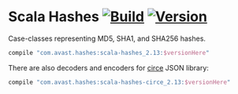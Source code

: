 # Scala Hashes [![Build](https://github.com/avast/scala-hashes/actions/workflows/build.yml/badge.svg)](https://github.com/avast/scala-hashes/actions/workflows/build.yml) [![Version](https://badgen.net/maven/v/maven-central/com.avast.hashes/scala-hashes_2.13)](https://repo1.maven.org/maven2/com/avast/hashes/scala-hashes_2.13/)

Case-classes representing MD5, SHA1, and SHA256 hashes.

```gradle
compile "com.avast.hashes:scala-hashes_2.13:$versionHere"
```

There are also decoders and encoders for [circe](https://github.com/travisbrown/circe) JSON library:
```gradle
compile "com.avast.hashes:scala-hashes-circe_2.13:$versionHere"
```